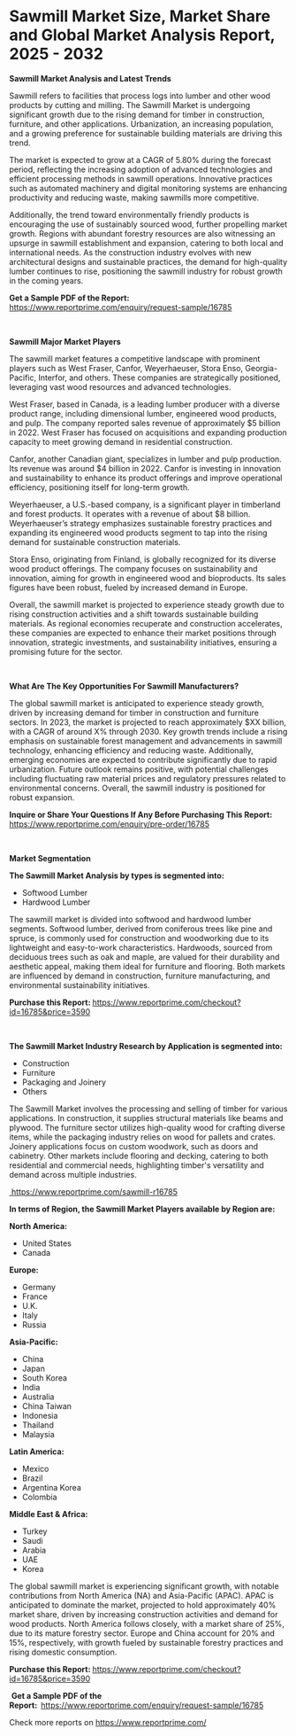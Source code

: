 <p><h1>Sawmill Market Size, Market Share and Global Market Analysis Report, 2025 - 2032</h1></p><p><strong>Sawmill Market Analysis and Latest Trends</strong></p>
<p><p>Sawmill refers to facilities that process logs into lumber and other wood products by cutting and milling. The Sawmill Market is undergoing significant growth due to the rising demand for timber in construction, furniture, and other applications. Urbanization, an increasing population, and a growing preference for sustainable building materials are driving this trend.</p><p>The market is expected to grow at a CAGR of 5.80% during the forecast period, reflecting the increasing adoption of advanced technologies and efficient processing methods in sawmill operations. Innovative practices such as automated machinery and digital monitoring systems are enhancing productivity and reducing waste, making sawmills more competitive.</p><p>Additionally, the trend toward environmentally friendly products is encouraging the use of sustainably sourced wood, further propelling market growth. Regions with abundant forestry resources are also witnessing an upsurge in sawmill establishment and expansion, catering to both local and international needs. As the construction industry evolves with new architectural designs and sustainable practices, the demand for high-quality lumber continues to rise, positioning the sawmill industry for robust growth in the coming years.</p></p>
<p><strong>Get a Sample PDF of the Report:&nbsp;</strong> <a href="https://www.reportprime.com/enquiry/request-sample/16785?utm_campaign=1126&utm_medium=2&utm_source=Github&utm_content=ia&utm_term=18032025&utm_id=sawmill">https://www.reportprime.com/enquiry/request-sample/16785</a></p>
<p>&nbsp;</p>
<p><strong>Sawmill Major Market Players</strong></p>
<p><p>The sawmill market features a competitive landscape with prominent players such as West Fraser, Canfor, Weyerhaeuser, Stora Enso, Georgia-Pacific, Interfor, and others. These companies are strategically positioned, leveraging vast wood resources and advanced technologies.</p><p>West Fraser, based in Canada, is a leading lumber producer with a diverse product range, including dimensional lumber, engineered wood products, and pulp. The company reported sales revenue of approximately $5 billion in 2022. West Fraser has focused on acquisitions and expanding production capacity to meet growing demand in residential construction.</p><p>Canfor, another Canadian giant, specializes in lumber and pulp production. Its revenue was around $4 billion in 2022. Canfor is investing in innovation and sustainability to enhance its product offerings and improve operational efficiency, positioning itself for long-term growth.</p><p>Weyerhaeuser, a U.S.-based company, is a significant player in timberland and forest products. It operates with a revenue of about $8 billion. Weyerhaeuser’s strategy emphasizes sustainable forestry practices and expanding its engineered wood products segment to tap into the rising demand for sustainable construction materials.</p><p>Stora Enso, originating from Finland, is globally recognized for its diverse wood product offerings. The company focuses on sustainability and innovation, aiming for growth in engineered wood and bioproducts. Its sales figures have been robust, fueled by increased demand in Europe.</p><p>Overall, the sawmill market is projected to experience steady growth due to rising construction activities and a shift towards sustainable building materials. As regional economies recuperate and construction accelerates, these companies are expected to enhance their market positions through innovation, strategic investments, and sustainability initiatives, ensuring a promising future for the sector.</p></p>
<p>&nbsp;</p>
<p><strong>What Are The Key Opportunities For Sawmill Manufacturers?</strong></p>
<p><p>The global sawmill market is anticipated to experience steady growth, driven by increasing demand for timber in construction and furniture sectors. In 2023, the market is projected to reach approximately $XX billion, with a CAGR of around X% through 2030. Key growth trends include a rising emphasis on sustainable forest management and advancements in sawmill technology, enhancing efficiency and reducing waste. Additionally, emerging economies are expected to contribute significantly due to rapid urbanization. Future outlook remains positive, with potential challenges including fluctuating raw material prices and regulatory pressures related to environmental concerns. Overall, the sawmill industry is positioned for robust expansion.</p></p>
<p><strong>Inquire or Share Your Questions If Any Before Purchasing This Report:</strong> <a href="https://www.reportprime.com/enquiry/pre-order/16785?utm_campaign=1126&utm_medium=2&utm_source=Github&utm_content=ia&utm_term=18032025&utm_id=sawmill">https://www.reportprime.com/enquiry/pre-order/16785</a></p>
<p>&nbsp;</p>
<p><strong>Market Segmentation</strong></p>
<p><strong>The Sawmill Market Analysis by types is segmented into:</strong></p>
<p><ul><li>Softwood Lumber</li><li>Hardwood Lumber</li></ul></p>
<p><p>The sawmill market is divided into softwood and hardwood lumber segments. Softwood lumber, derived from coniferous trees like pine and spruce, is commonly used for construction and woodworking due to its lightweight and easy-to-work characteristics. Hardwoods, sourced from deciduous trees such as oak and maple, are valued for their durability and aesthetic appeal, making them ideal for furniture and flooring. Both markets are influenced by demand in construction, furniture manufacturing, and environmental sustainability initiatives.</p></p>
<p><strong>Purchase this Report:&nbsp;</strong><a href="https://www.reportprime.com/checkout?id=16785&price=3590&utm_campaign=1126&utm_medium=2&utm_source=Github&utm_content=ia&utm_term=18032025&utm_id=sawmill">https://www.reportprime.com/checkout?id=16785&price=3590</a></p>
<p>&nbsp;</p>
<p><strong>The Sawmill Market Industry Research by Application is segmented into:</strong></p>
<p><ul><li>Construction</li><li>Furniture</li><li>Packaging and Joinery</li><li>Others</li></ul></p>
<p><p>The Sawmill Market involves the processing and selling of timber for various applications. In construction, it supplies structural materials like beams and plywood. The furniture sector utilizes high-quality wood for crafting diverse items, while the packaging industry relies on wood for pallets and crates. Joinery applications focus on custom woodwork, such as doors and cabinetry. Other markets include flooring and decking, catering to both residential and commercial needs, highlighting timber's versatility and demand across multiple industries.</p></p>
<p><a href="https://www.reportprime.com/sawmill-r16785?utm_campaign=1126&utm_medium=2&utm_source=Github&utm_content=ia&utm_term=18032025&utm_id=sawmill">&nbsp;https://www.reportprime.com/sawmill-r16785</a></p>
<p><strong>In terms of Region, the Sawmill Market Players available by Region are:</strong></p>
<p>
    <p> <strong> North America: </strong>
        <ul>
            <li>United States</li>
            <li>Canada</li>
        </ul>
        </p> 
    <p> <strong> Europe: </strong>
        <ul>
            <li>Germany</li>
            <li>France</li>
            <li>U.K.</li>
            <li>Italy</li>
            <li>Russia</li>
        </ul>
        </p> 
    <p> <strong> Asia-Pacific: </strong>
        <ul>
            <li>China</li>
            <li>Japan</li>
            <li>South Korea</li>
            <li>India</li>
            <li>Australia</li>
            <li>China Taiwan</li>
            <li>Indonesia</li>
            <li>Thailand</li>
            <li>Malaysia</li>
        </ul>
        </p> 
    <p> <strong> Latin America: </strong>
        <ul>
            <li>Mexico</li>
            <li>Brazil</li>
            <li>Argentina Korea</li>
            <li>Colombia</li>
        </ul>
        </p> 
    <p> <strong> Middle East & Africa: </strong>
        <ul>
            <li>Turkey</li>
            <li>Saudi</li>
            <li>Arabia</li>
            <li>UAE</li>
            <li>Korea</li>
        </ul>
    </p>
    </p>
<p><p>The global sawmill market is experiencing significant growth, with notable contributions from North America (NA) and Asia-Pacific (APAC). APAC is anticipated to dominate the market, projected to hold approximately 40% market share, driven by increasing construction activities and demand for wood products. North America follows closely, with a market share of 25%, due to its mature forestry sector. Europe and China account for 20% and 15%, respectively, with growth fueled by sustainable forestry practices and rising domestic consumption.</p></p>
<p><strong>Purchase this Report: </strong><a href="https://www.reportprime.com/checkout?id=16785&price=3590&utm_campaign=1126&utm_medium=2&utm_source=Github&utm_content=ia&utm_term=18032025&utm_id=sawmill">https://www.reportprime.com/checkout?id=16785&price=3590</a></p>
<p>&nbsp;<strong>Get a Sample PDF of the Report:&nbsp;&nbsp;</strong><a href="https://www.reportprime.com/enquiry/request-sample/16785?utm_campaign=1126&utm_medium=2&utm_source=Github&utm_content=ia&utm_term=18032025&utm_id=sawmill">https://www.reportprime.com/enquiry/request-sample/16785</a></p>
<p><strong></strong></p>
<p>Check more reports on <a href="https://www.reportprime.com/?utm_campaign=1126&utm_medium=2&utm_source=Github&utm_content=ia&utm_term=18032025&utm_id=sawmill">https://www.reportprime.com/</a></p>